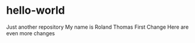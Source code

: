 # hello-world
Just another repository
My name is Roland Thomas
First Change
Here are even more changes
